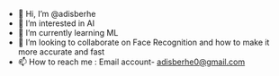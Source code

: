 - 👋 Hi, I’m @adisberhe 
- 👀 I’m interested in AI 
- 🌱 I’m currently learning ML
- 💞️ I’m looking to collaborate on Face Recognition and how to make it more accurate and fast
- 📫 How to reach me : Email account- adisberhe0@gmail.com

<!---
adisberhe/adisberhe is a ✨ special ✨ repository because its `README.md` (this file) appears on your GitHub profile.
You can click the Preview link to take a look at your changes.
--->
